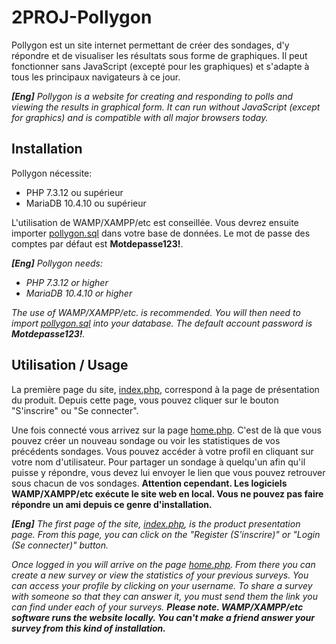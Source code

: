 
# 2PROJ-Pollygon
Pollygon est un site internet permettant de créer des sondages, d'y répondre et de visualiser les résultats sous forme de graphiques. Il peut fonctionner sans JavaScript (excepté pour les graphiques) et s'adapte à tous les principaux navigateurs à ce jour.

***[Eng]** Pollygon is a website for creating and responding to polls and viewing the results in graphical form. It can run without JavaScript (except for graphics) and is compatible with all major browsers today.*

## Installation
Pollygon nécessite:
 - PHP 7.3.12 ou supérieur
 - MariaDB 10.4.10 ou supérieur

L'utilisation de WAMP/XAMPP/etc est conseillée.
Vous devrez ensuite importer [pollygon.sql](https://github.com/EmpireDemocratiqueDuPoulpe/2PROJ-Pollygon/blob/master/pollygon.sql) dans votre base de données. Le mot de passe des comptes par défaut est **Motdepasse123!**.

***[Eng]** Pollygon needs:*
 - *PHP 7.3.12 or higher*
 - *MariaDB 10.4.10 or higher*

*The use of WAMP/XAMPP/etc. is recommended.*
*You will then need to import [pollygon.sql](https://github.com/EmpireDemocratiqueDuPoulpe/2PROJ-Pollygon/blob/master/pollygon.sql) into your database. The default account password is **Motdepasse123!**.*

## Utilisation / Usage
La première page du site, [index.php](https://github.com/EmpireDemocratiqueDuPoulpe/2PROJ-Pollygon/blob/master/index.php), correspond à la page de présentation du produit. Depuis cette page, vous pouvez cliquer sur le bouton "S'inscrire" ou "Se connecter".

Une fois connecté vous arrivez sur la page [home.php](https://github.com/EmpireDemocratiqueDuPoulpe/2PROJ-Pollygon/blob/master/home.php). C'est de là que vous pouvez créer un nouveau sondage ou voir les statistiques de vos précédents sondages. Vous pouvez accéder à votre profil en cliquant sur votre nom d'utilisateur.
Pour partager un sondage à quelqu'un afin qu'il puisse y répondre, vous devez lui envoyer le lien que vous pouvez retrouver sous chacun de vos sondages. **Attention cependant. Les logiciels WAMP/XAMPP/etc exécute le site web en local. Vous ne pouvez pas faire répondre un ami depuis ce genre d'installation.**

***[Eng]** The first page of the site, [index.php](https://github.com/EmpireDemocratiqueDuPoulpe/2PROJ-Pollygon/blob/master/index.php), is the product presentation page. From this page, you can click on the "Register (S'inscrire)" or "Login (Se connecter)" button.*

*Once logged in you will arrive on the page [home.php](https://github.com/EmpireDemocratiqueDuPoulpe/2PROJ-Pollygon/blob/master/home.php). From there you can create a new survey or view the statistics of your previous surveys. You can access your profile by clicking on your username.
To share a survey with someone so that they can answer it, you must send them the link you can find under each of your surveys. **Please note. WAMP/XAMPP/etc software runs the website locally. You can't make a friend answer your survey from this kind of installation.***
